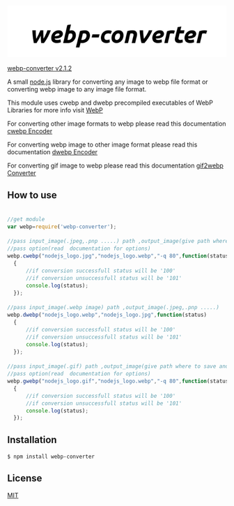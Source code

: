[![webp-converter Logo](images/nlogo.gif)](https://www.npmjs.com/package/webp-converter)

[webp-converter v2.1.2](https://www.npmjs.com/package/webp-converter)

A small [node.js](http://nodejs.org) library for converting any image to webp file format or converting webp image to any image file format.


This module uses cwebp and dwebp precompiled executables of WebP Libraries for more info visit [WebP](https://developers.google.com/speed/webp)

For converting other image formats to webp please read this documentation  [cwebp Encoder](https://developers.google.com/speed/webp/docs/cwebp)

For converting webp image to other image format please read this documentation  [dwebp Encoder](https://developers.google.com/speed/webp/docs/dwebp)

For converting gif image to webp please read this documentation [gif2webp Converter](https://developers.google.com/speed/webp/docs/gif2webp)


## How to use

  ```js

//get module
var webp=require('webp-converter');

//pass input_image(.jpeg,.pnp .....) path ,output_image(give path where to save and image file name with .webp extension)
//pass option(read  documentation for options)
webp.cwebp("nodejs_logo.jpg","nodejs_logo.webp","-q 80",function(status)
	{
		//if conversion successfull status will be '100'
		//if conversion unsuccessfull status will be '101'
		console.log(status);
	});

//pass input_image(.webp image) path ,output_image(.jpeg,.pnp .....)
webp.dwebp("nodejs_logo.webp","nodejs_logo.jpg",function(status)
	{
		//if conversion successfull status will be '100'
		//if conversion unsuccessfull status will be '101'
		console.log(status);
	});

//pass input_image(.gif) path ,output_image(give path where to save and image file name with .webp extension)
//pass option(read  documentation for options)
webp.gwebp("nodejs_logo.gif","nodejs_logo.webp","-q 80",function(status)
	{
		//if conversion successfull status will be '100'
		//if conversion unsuccessfull status will be '101'
		console.log(status);
	});


```

## Installation

```bash
$ npm install webp-converter
```

## License

  [MIT](LICENSE)
